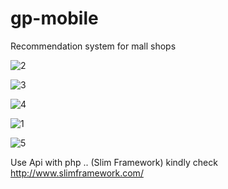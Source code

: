 # gp-mobile
Recommendation system for mall shops

![2](https://user-images.githubusercontent.com/38462856/65525979-a4358900-def0-11e9-868d-66642f003979.png)

![3](https://user-images.githubusercontent.com/38462856/65525980-a4ce1f80-def0-11e9-8559-0a953c84db2a.png)

![4](https://user-images.githubusercontent.com/38462856/65525981-a4ce1f80-def0-11e9-862d-6d790daefd8e.png)

![1](https://user-images.githubusercontent.com/38462856/65525985-a566b600-def0-11e9-95c8-0b1a1455af4d.png)

![5](https://user-images.githubusercontent.com/38462856/65525982-a4ce1f80-def0-11e9-90d3-8f1c7eafe909.png)

Use Api with php .. (Slim Framework) kindly check http://www.slimframework.com/
